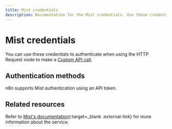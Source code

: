 ```yaml
---
title: Mist credentials
description: Documentation for the Mist credentials. Use these credentials to authenticate Mist in n8n, a workflow automation platform.
---
```


# Mist credentials

You can use these credentials to authenticate when using the HTTP Request node to make a [Custom API call](/integrations/custom-operations/).

## Authentication methods

n8n supports Mist authentication using an API token.

## Related resources

Refer to [Mist's documentation](https://www.mist.com/documentation/mist-api-introduction/){:target=_blank .external-link} for more information about the service.


<!-- 
TODO
If this is a credential-only node, add a link to the node page on n8n's website. For example: https://n8n.io/integrations/356-gmail/ 
View [example workflows and related content](https://n8n.io/integrations/_Name_/){:target=_blank .external-link} on n8n's website.
-->
